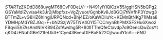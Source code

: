 $START$zZKDdD868uygMT68CvF0DeLV++N491ylYlQlCzV55/ggHSN5bQPg2GSYaMdlZvv/aa4k3Jr2jMbpfxz+VgZjvuor/GghbKv8Jd3GOj7tNVfhP3Yzwg3BTTmZL+vG8HZ6hIngjURPQNcd+Bhj4EZ/oKaWDIluYc+KEMnBtNKg71IMsa8YDMHpMdYBZJGq+F+bN2SzjW75TNV4OYI5TCCmynBhPMXSF2Hu6Xwo2F9qviiEh7AsAmlNIVK894ZsfAwdhg5R+90IITTmQfeCtxvdp7o9OencQwZosYtqKD4zENohGBe121teU53+1Cye43BveuDIEBoF522Oj/wouIYtnA==$END$